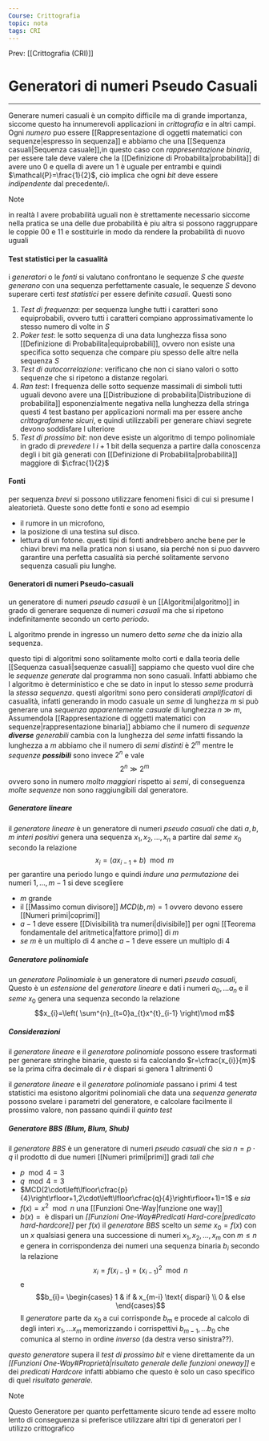 ```yaml
---
Course: Crittografia
topic: nota
tags: CRI
---
```


Prev: [[Crittografia (CRI)]]

# Generatori di numeri Pseudo Casuali
---
Generare numeri casuali è un compito difficile ma di grande importanza, siccome questo ha innumerevoli applicazioni in _crittografia_ e in altri campi. Ogni _numero_ puo essere [[Rappresentazione di oggetti matematici con sequenze|espresso in sequenza]] e abbiamo che una [[Sequenza casuali|Sequenza casuale]],in questo caso con _rappresentazione binaria_, per essere tale deve valere che la [[Definizione di Probabilita|probabilità]] di avere uno 0 e quella di avere un 1 è uguale per entrambi e quindi $\mathcal{P}=\frac{1}{2}$, ciò implica che ogni _bit_ deve essere _indipendente_ dal precedente/i.

> [!note]
> in realtà l avere probabilità uguali non è strettamente necessario siccome nella pratica se una delle due probabilità è piu altra si possono raggruppare le coppie $00$ e $11$ e sostituirle in modo da rendere la probabilità di nuovo uguali


#### Test statistici per la casualità
i _generatori_ o le _fonti_ si valutano confrontano le sequenze $S$ che _queste generano_ con una sequenza perfettamente casuale, le sequenze $S$ devono superare certi _test statistici_ per essere definite _casuali_. Questi sono
1. _Test di frequenza_: per sequenza lunghe tutti i caratteri sono equiprobabili, ovvero tutti i caratteri compiano approssimativamente lo stesso numero di volte in $S$
2. _Poker test_: le sotto sequenza di una data lunghezza fissa sono [[Definizione di Probabilita|equiprobabili]], ovvero non esiste una specifica sotto sequenza che compare piu spesso delle altre nella sequenza $S$
3. _Test di autocorrelazione_: verificano che non ci siano valori o sotto sequenze che si ripetono a distanze regolari. 
4. _Ran test_: l frequenza delle sotto sequenze massimali di simboli tutti uguali devono avere una [[Distribuzione di probabilita|Distribuzione di probabilita]] esponenzialmente negativa nella lunghezza della stringa 
questi 4 test bastano per applicazioni normali ma per essere anche _crittografamene sicuri_, e quindi utilizzabili per generare chiavi segrete devono soddisfare l ulteriore 
5. _Test di prossimo bit_:  non deve esiste un algoritmo  di tempo polinomiale in grado di _prevedere_ l $i +1$ bit della sequenza a partire dalla conoscenza degli i bit già generati con [[Definizione di Probabilita|probabilità]] maggiore di $\cfrac{1}{2}$


#### Fonti
per sequenza _brevi_ si possono utilizzare fenomeni fisici di cui si presume l aleatorietà. Queste sono dette fonti e sono ad esempio 
- il rumore in un microfono,
- la posizione di una testina sul disco.
- lettura di un fotone.
questi tipi di fonti andrebbero anche bene per le chiavi brevi ma nella pratica non si usano, sia perché non si puo davvero garantire una perfetta casualità sia perché solitamente servono sequenza casuali piu lunghe.


#### Generatori di numeri Pseudo-casuali
un generatore di numeri _pseudo casuali_ è un [[Algoritmi|algoritmo]] in grado di generare sequenze di numeri _casuali_ ma che si ripetono indefinitamente secondo un certo _periodo_. 

L algoritmo prende in ingresso un numero detto _seme_ che da inizio alla sequenza. 

questo tipi di algoritmi sono solitamente molto corti e dalla teoria delle [[Sequenza casuali|sequenze casuali]] sappiamo che questo vuol dire che le _sequenze generate_ dal programma non sono casuali. Infatti abbiamo che l algoritmo è deterministico e che se dato in input lo stesso _seme_ produrrà la _stessa sequenza_.
questi algoritmi sono pero considerati _amplificatori_ di casualità, infatti generando in modo casuale un _seme_ di lunghezza $m$ si può generare una _sequenza apparentemente casuale_ di lunghezza $n\gg m$, 
Assumendola [[Rappresentazione di oggetti matematici con sequenze|rappresentazione binaria]] abbiamo che il numero di _sequenze **diverse** generabili_ cambia con la lunghezza del _seme_ infatti fissando la lunghezza a $m$ abbiamo che il numero di _semi distinti_ è $2^{m}$ mentre le _sequenze **possibili**_ sono invece  $2^{n}$  e vale $$2^{n}\gg 2^{m}$$ovvero sono in numero _molto maggiori_ rispetto ai _semi_, di conseguenza _molte sequenze_ non sono raggiungibili dal generatore.


##### Generatore lineare
il _generatore lineare_ è un generatore di numeri _pseudo casuali_ che dati $a,b,m$ _interi positivi_ genera una sequenza $x_{1},x_{2},\dots,x_{n}$ a partire dal _seme_ $x_{0}$ secondo la relazione $$x_i = (ax_{i-1} + b)\mod m$$
per garantire una periodo lungo e quindi _indure una permutazione_ dei numeri $1,\dots,m-1$ si deve scegliere 
- $m$ grande
- il [[Massimo comun divisore]] $MCD(b,m)=1$ ovvero devono essere [[Numeri primi|coprimi]] 
- $a-1$ deve essere [[Divisibilità tra numeri|divisibile]] per ogni [[Teorema fondamentale del aritmetica|fattore primo]] di $m$ 
- _se_ $m$ è un multiplo di $4$ anche $a-1$ deve essere un multiplo di $4$ 


##### Generatore polinomiale
un _generatore Polinomiale_ è un generatore di numeri _pseudo casuali_, Questo è un _estensione_ del _generatore lineare_ e dati i numeri $a_{0},\dots a_{n}$ e il _seme_ $x_{0}$  genera una sequenza secondo la relazione  
$$x_{i}=\left( \sum^{n}_{t=0}a_{t}x^{t}_{i-1} \right)\mod m$$


##### Considerazioni
il _generatore lineare_ e il _generatore polinomiale_ possono essere trasformati per generare stringhe binarie, questo si fa calcolando $r=\cfrac{x_{i}}{m}$ se la prima cifra decimale di $r$ è dispari si genera 1 altrimenti 0

il _generatore lineare_ e il _generatore polinomiale_ passano i primi 4 test statistici ma esistono algoritmi polinomiali che data una _sequenza generata_ possono svelare i parametri del generatore, e calcolare facilmente il prossimo valore, non passano quindi il _quinto test_  



##### Generatore BBS  (Blum, Blum, Shub)
il _generatore BBS_ è un generatore di numeri _pseudo casuali_ che 
_sia_ $n =p \cdot q$ il prodotto di due numeri [[Numeri primi|primi]] gradi _tali che_   
- $p \mod 4 =3$  
- $q \mod 4=3$ 
- $MCD(2\cdot\left\lfloor\cfrac{p}{4}\right\rfloor+1,2\cdot\left\lfloor\cfrac{q}{4}\right\rfloor+1)=1$ 
e _sia_
- $f(x)=x^{2}\mod n$  una [[Funzioni One-Way|funzione one way]]  
-  $b(x)= \text{ è dispari}$ un _[[Funzioni One-Way#Predicati Hard-core|predicato hard-hardcore]]_  per $f(x)$
il _generatore BBS_ scelto un _seme_ $x_0= f(x)$ con un $x$  qualsiasi genera una successione di numeri $x_{1},x_{2},\dots,x_{m}$ con $m \leq n$  e genera in corrispondenza dei numeri una sequenza binaria $b_{i}$ secondo la relazione
$$x_{i}=f(x_{i-1})=(x_{i-1})^{2}\mod n$$
e 
$$b_{i}= \begin{cases}
1  &  if & x_{m-i} \text{ dispari} \\
0  & else
\end{cases}$$
Il _generatore_ parte da $x_{0}$ a cui corrisponde $b_{m}$ e procede al calcolo di degli interi $x_{1},\dots x_{m}$ memorizzando i corrispettivi $b_{m-1},\dots b_{0}$ che comunica al sterno in ordine _inverso_ (da destra verso sinistra??).


_questo generatore_  supera il _test di prossimo bit_ e viene direttamente da un  _[[Funzioni One-Way#Proprietà|risultato generale delle funzioni oneway]]_ e dei _predicati Hardcore_ infatti abbiamo che questo è solo un caso specifico di quel _risultato generale_.

> [!note]
> Questo Generatore per quanto perfettamente sicuro tende ad essere molto lento di conseguenza si preferisce utilizzare altri tipi di generatori per l utilizzo crittografico



